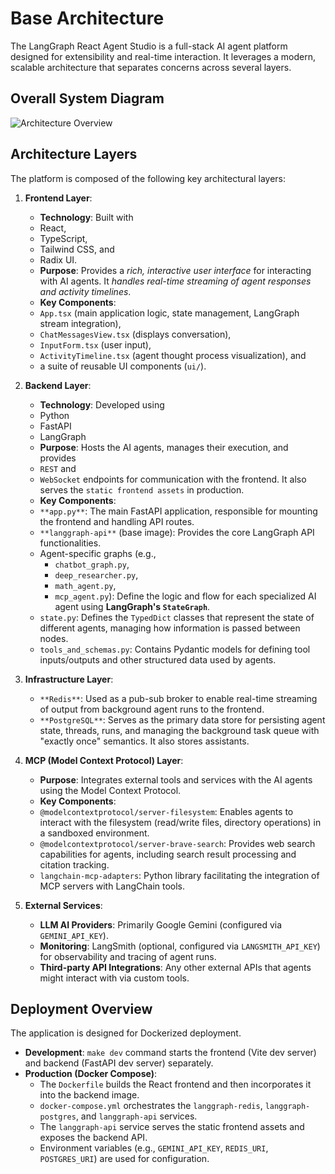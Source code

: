 # Base Architecture

The LangGraph React Agent Studio is a full-stack AI agent platform designed for extensibility and real-time interaction. It leverages a modern, scalable architecture that separates concerns across several layers.

## Overall System Diagram

![Architecture Overview](../../architecture.png)

## Architecture Layers

The platform is composed of the following key architectural layers:

1.  **Frontend Layer**:
    *   **Technology**: Built with
      * React,
      * TypeScript,
      * Tailwind CSS, and
      * Radix UI.
    *   **Purpose**: Provides a _rich, interactive user interface_ for interacting with AI agents. It _handles real-time streaming of agent responses and activity timelines_.
    *   **Key Components**:
      * `App.tsx` (main application logic, state management, LangGraph stream integration),
      * `ChatMessagesView.tsx` (displays conversation),
      * `InputForm.tsx` (user input),
      * `ActivityTimeline.tsx` (agent thought process visualization), and
      * a suite of reusable UI components (`ui/`).

2.  **Backend Layer**:
    *   **Technology**: Developed using 
      * Python
      * FastAPI
      * LangGraph
    *   **Purpose**: Hosts the AI agents, manages their execution, and provides
      * `REST` and
      * `WebSocket`
       endpoints for communication with the frontend. It also serves the `static frontend assets` in production.
    *   **Key Components**:
       *  `**app.py**`: The main FastAPI application, responsible for mounting the frontend and handling API routes.
       *  `**langgraph-api**` (base image): Provides the core LangGraph API functionalities.
       *  Agent-specific graphs (e.g.,
          * `chatbot_graph.py`,
          * `deep_researcher.py`,
          * `math_agent.py`,
          * `mcp_agent.py`): 
          Define the logic and flow for each specialized AI agent using **LangGraph's `StateGraph`**.
       *   `state.py`: Defines the `TypedDict` classes that represent the state of different agents, managing how information is passed between nodes.
       *   `tools_and_schemas.py`: Contains Pydantic models for defining tool inputs/outputs and other structured data used by agents.

3.  **Infrastructure Layer**:
    *  `**Redis**`: Used as a pub-sub broker to enable real-time streaming of output from background agent runs to the frontend.
    *  `**PostgreSQL**`: Serves as the primary data store for persisting agent state, threads, runs, and managing the background task queue with "exactly once" semantics. It also stores assistants.

4.  **MCP (Model Context Protocol) Layer**:
    *  **Purpose**: Integrates external tools and services with the AI agents using the Model Context Protocol.
    *  **Key Components**:
      *  `@modelcontextprotocol/server-filesystem`: Enables agents to interact with the filesystem (read/write files, directory operations) in a sandboxed environment.
      *  `@modelcontextprotocol/server-brave-search`: Provides web search capabilities for agents, including search result processing and citation tracking.
      *  `langchain-mcp-adapters`: Python library facilitating the integration of MCP servers with LangChain tools.

5.  **External Services**:
    *   **LLM AI Providers**: Primarily Google Gemini (configured via `GEMINI_API_KEY`).
    *   **Monitoring**: LangSmith (optional, configured via `LANGSMITH_API_KEY`) for observability and tracing of agent runs.
    *   **Third-party API Integrations**: Any other external APIs that agents might interact with via custom tools.

## Deployment Overview

The application is designed for Dockerized deployment.

*   **Development**: `make dev` command starts the frontend (Vite dev server) and backend (FastAPI dev server) separately.
*   **Production (Docker Compose)**:
    *   The `Dockerfile` builds the React frontend and then incorporates it into the backend image.
    *   `docker-compose.yml` orchestrates the `langgraph-redis`, `langgraph-postgres`, and `langgraph-api` services.
    *   The `langgraph-api` service serves the static frontend assets and exposes the backend API.
    *   Environment variables (e.g., `GEMINI_API_KEY`, `REDIS_URI`, `POSTGRES_URI`) are used for configuration.
